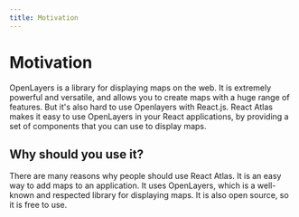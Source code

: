 ```yaml
---
title: Motivation
---
```


# Motivation
OpenLayers is a library for displaying maps on the web. It is extremely powerful and versatile, and allows you to create maps with a huge range of features. But it's also hard to use Openlayers with React.js. React Atlas makes it easy to use OpenLayers in your React applications, by providing a set of components that you can use to display maps.

## Why should you use it?
There are many reasons why people should use React Atlas. It is an easy way to add maps to an application. It uses OpenLayers, which is a well-known and respected library for displaying maps. It is also open source, so it is free to use.